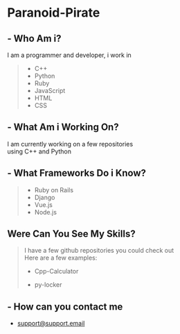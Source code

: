 # Paranoid-Pirate

## - Who Am i?

I am a programmer and developer, i work in

> - C++
> - Python
> - Ruby
> - JavaScript
> - HTML
> - CSS

## - What Am i Working On?

I am currently working on a few repositories  
using C++ and Python

## - What Frameworks Do i Know?

> - Ruby on Rails
> - Django
> - Vue.js
> - Node.js

## Were Can You See My Skills?

> I have a few github repositories you could check out  
> Here are a few examples:
>
> - Cpp-Calculator
>
> - py-locker

## - How can you contact me

- support@support.email
